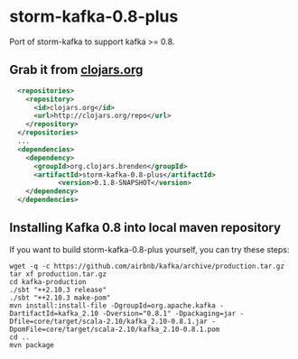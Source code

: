 storm-kafka-0.8-plus
====================

Port of storm-kafka to support kafka >= 0.8.

## Grab it from [clojars.org](https://clojars.org/)

```xml
  <repositories>
    <repository>
      <id>clojars.org</id>
      <url>http://clojars.org/repo</url>
    </repository>
  </repositories>
  ...
  <dependencies>
    <dependency>
      <groupId>org.clojars.brenden</groupId>
      <artifactId>storm-kafka-0.8-plus</artifactId>
			<version>0.1.8-SNAPSHOT</version>
    </dependency>
  </dependencies>
```

## Installing Kafka 0.8 into local maven repository

If you want to build storm-kafka-0.8-plus yourself, you can try these steps:

```
wget -q -c https://github.com/airbnb/kafka/archive/production.tar.gz
tar xf production.tar.gz
cd kafka-production
./sbt "++2.10.3 release"
./sbt "++2.10.3 make-pom"
mvn install:install-file -DgroupId=org.apache.kafka -DartifactId=kafka_2.10 -Dversion="0.8.1" -Dpackaging=jar -Dfile=core/target/scala-2.10/kafka_2.10-0.8.1.jar -DpomFile=core/target/scala-2.10/kafka_2.10-0.8.1.pom
cd ..
mvn package
```
